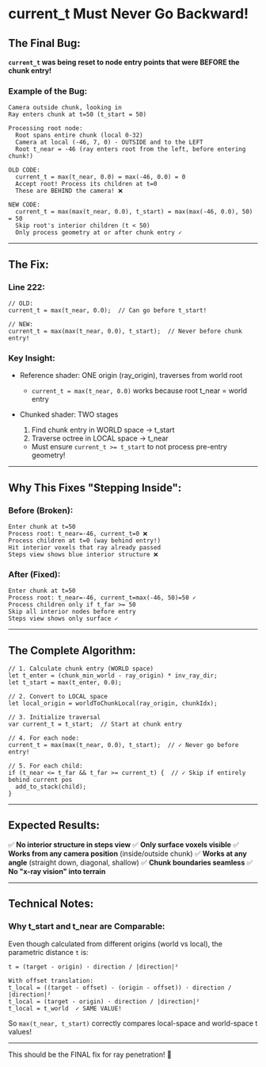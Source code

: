 # current_t Must Never Go Backward!

## The Final Bug:

**`current_t` was being reset to node entry points that were BEFORE the chunk entry!**

### Example of the Bug:

```
Camera outside chunk, looking in
Ray enters chunk at t=50 (t_start = 50)

Processing root node:
  Root spans entire chunk (local 0-32)
  Camera at local (-46, 7, 0) - OUTSIDE and to the LEFT
  Root t_near = -46 (ray enters root from the left, before entering chunk!)
  
OLD CODE:
  current_t = max(t_near, 0.0) = max(-46, 0.0) = 0
  Accept root! Process its children at t=0
  These are BEHIND the camera! ❌
  
NEW CODE:
  current_t = max(max(t_near, 0.0), t_start) = max(max(-46, 0.0), 50) = 50
  Skip root's interior children (t < 50)
  Only process geometry at or after chunk entry ✓
```

---

## The Fix:

### Line 222:
```wgsl
// OLD:
current_t = max(t_near, 0.0);  // Can go before t_start!

// NEW:
current_t = max(max(t_near, 0.0), t_start);  // Never before chunk entry!
```

### Key Insight:

- Reference shader: ONE origin (ray_origin), traverses from world root
  - `current_t = max(t_near, 0.0)` works because root t_near = world entry
  
- Chunked shader: TWO stages
  1. Find chunk entry in WORLD space → t_start
  2. Traverse octree in LOCAL space → t_near
  - Must ensure `current_t >= t_start` to not process pre-entry geometry!

---

## Why This Fixes "Stepping Inside":

### Before (Broken):
```
Enter chunk at t=50
Process root: t_near=-46, current_t=0 ❌
Process children at t=0 (way behind entry!)
Hit interior voxels that ray already passed
Steps view shows blue interior structure ❌
```

### After (Fixed):
```
Enter chunk at t=50
Process root: t_near=-46, current_t=max(-46, 50)=50 ✓
Process children only if t_far >= 50
Skip all interior nodes before entry
Steps view shows only surface ✓
```

---

## The Complete Algorithm:

```wgsl
// 1. Calculate chunk entry (WORLD space)
let t_enter = (chunk_min_world - ray_origin) * inv_ray_dir;
let t_start = max(t_enter, 0.0);

// 2. Convert to LOCAL space
let local_origin = worldToChunkLocal(ray_origin, chunkIdx);

// 3. Initialize traversal
var current_t = t_start;  // Start at chunk entry

// 4. For each node:
current_t = max(max(t_near, 0.0), t_start);  // ✓ Never go before entry!

// 5. For each child:
if (t_near <= t_far && t_far >= current_t) {  // ✓ Skip if entirely behind current pos
  add_to_stack(child);
}
```

---

## Expected Results:

✅ **No interior structure in steps view**
✅ **Only surface voxels visible**
✅ **Works from any camera position** (inside/outside chunk)
✅ **Works at any angle** (straight down, diagonal, shallow)
✅ **Chunk boundaries seamless**
✅ **No "x-ray vision" into terrain**

---

## Technical Notes:

### Why t_start and t_near are Comparable:

Even though calculated from different origins (world vs local), the parametric distance `t` is:
```
t = (target - origin) · direction / |direction|²

With offset translation:
t_local = ((target - offset) - (origin - offset)) · direction / |direction|²
t_local = (target - origin) · direction / |direction|²
t_local = t_world  ✓ SAME VALUE!
```

So `max(t_near, t_start)` correctly compares local-space and world-space t values!

---

This should be the FINAL fix for ray penetration! 🎯
